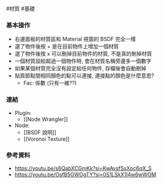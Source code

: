 #材質 #基礎 

### 基本操作
- 右邊面板的材質區和 Material 視窗的 BSDF 完全一樣
- 選了物件後按 + 是在目前物件上增加一個材質
- 選了物件後按 x 可以刪掉目前物件的材質, 不是真的刪掉材質
- 一個材質設給超過一個物件時, 會在材質名稱旁邊多一個數字
- 如果某個材質完全沒有設定給任何物件, 存檔後會自動刪掉
- 貼質節點間相同顏色的點可以連接, 連接點的顏色是什麼意思?
  - Fac: 係數 (只有一維??)

### 連結
- Plugin:
  - [[Node Wrangler]]
- Node:
  - [[BSDF 說明]]
  - [[Voronoi Texture]]
 
### 參考資料
- https://youtu.be/s6QabXCGmKk?si=KwAvsfSsXpc6qX_S
- https://youtu.be/OsfB5GWOgTY?si=0S1LSkX1I4w6wWOM
